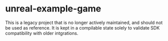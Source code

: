# unreal-example-game

This is a legacy project that is no longer actively maintained, and should not be used as reference.  It is kept in a compilable state solely to validate SDK compatibility with older intgrations.
